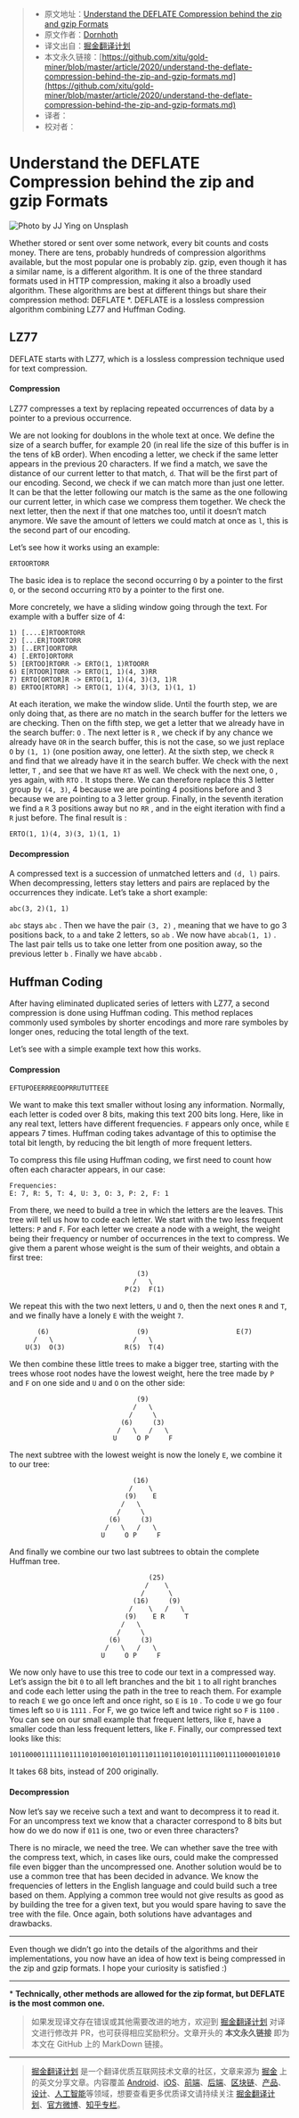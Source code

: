 > * 原文地址：[Understand the DEFLATE Compression behind the zip and gzip Formats](https://codeburst.io/understand-the-deflate-compression-behind-the-zip-and-gzip-formats-47e88b13bf3f)
> * 原文作者：[Dornhoth](https://medium.com/@dornhoth)
> * 译文出自：[掘金翻译计划](https://github.com/xitu/gold-miner)
> * 本文永久链接：[https://github.com/xitu/gold-miner/blob/master/article/2020/understand-the-deflate-compression-behind-the-zip-and-gzip-formats.md](https://github.com/xitu/gold-miner/blob/master/article/2020/understand-the-deflate-compression-behind-the-zip-and-gzip-formats.md)
> * 译者：
> * 校对者：

# Understand the DEFLATE Compression behind the zip and gzip Formats

![Photo by [JJ Ying](https://unsplash.com/@jjying?utm_source=unsplash&utm_medium=referral&utm_content=creditCopyText) on [Unsplash](https://unsplash.com/s/photos/compress?utm_source=unsplash&utm_medium=referral&utm_content=creditCopyText)](https://cdn-images-1.medium.com/max/10944/1*-epDKh4om1nhGYKdJJN_qw.jpeg)

Whether stored or sent over some network, every bit counts and costs money. There are tens, probably hundreds of compression algorithms available, but the most popular one is probably zip. gzip, even though it has a similar name, is a different algorithm. It is one of the three standard formats used in HTTP compression, making it also a broadly used algorithm. These algorithms are best at different things but share their compression method: DEFLATE \*. DEFLATE is a lossless compression algorithm combining LZ77 and Huffman Coding.

## LZ77

DEFLATE starts with LZ77, which is a lossless compression technique used for text compression.

#### Compression

LZ77 compresses a text by replacing repeated occurrences of data by a pointer to a previous occurrence.

We are not looking for doublons in the whole text at once. We define the size of a search buffer, for example 20 (in real life the size of this buffer is in the tens of kB order). When encoding a letter, we check if the same letter appears in the previous 20 characters. If we find a match, we save the distance of our current letter to that match, `d`. That will be the first part of our encoding. Second, we check if we can match more than just one letter. It can be that the letter following our match is the same as the one following our current letter, in which case we compress them together. We check the next letter, then the next if that one matches too, until it doesn’t match anymore. We save the amount of letters we could match at once as `l`, this is the second part of our encoding.

Let’s see how it works using an example:

```
ERTOORTORR
```

The basic idea is to replace the second occurring `O` by a pointer to the first `O`, or the second occurring `RTO` by a pointer to the first one.

More concretely, we have a sliding window going through the text. For example with a buffer size of 4:

```
1) [....E]RTOORTORR
2) [...ER]TOORTORR
3) [..ERT]OORTORR
4) [.ERTO]ORTORR
5) [ERTOO]RTORR -> ERTO(1, 1)RTOORR
6) E[RTOOR]TORR -> ERTO(1, 1)(4, 3)RR
7) ERTO[ORTOR]R -> ERTO(1, 1)(4, 3)(3, 1)R
8) ERTOO[RTORR] -> ERTO(1, 1)(4, 3)(3, 1)(1, 1)
```

At each iteration, we make the window slide. Until the fourth step, we are only doing that, as there are no match in the search buffer for the letters we are checking. Then on the fifth step, we get a letter that we already have in the search buffer: `O` . The next letter is `R` , we check if by any chance we already have `OR` in the search buffer, this is not the case, so we just replace `O` by `(1, 1)` (one position away, one letter). At the sixth step, we check `R` and find that we already have it in the search buffer. We check with the next letter, `T` , and see that we have `RT` as well. We check with the next one, `O` , yes again, with `RTO` . It stops there. We can therefore replace this 3 letter group by `(4, 3)`, 4 because we are pointing 4 positions before and 3 because we are pointing to a 3 letter group. Finally, in the seventh iteration we find a `R` 3 positions away but no `RR` , and in the eight iteration with find a `R` just before. The final result is :

```
ERTO(1, 1)(4, 3)(3, 1)(1, 1)
```

#### Decompression

A compressed text is a succession of unmatched letters and `(d, l)` pairs. When decompressing, letters stay letters and pairs are replaced by the occurrences they indicate. Let’s take a short example:

```
abc(3, 2)(1, 1)
```

`abc` stays `abc` . Then we have the pair `(3, 2)` , meaning that we have to go 3 positions back, to `a` and take 2 letters, so `ab` . We now have `abcab(1, 1)` . The last pair tells us to take one letter from one position away, so the previous letter `b` . Finally we have `abcabb` .

## Huffman Coding

After having eliminated duplicated series of letters with LZ77, a second compression is done using Huffman coding. This method replaces commonly used symboles by shorter encodings and more rare symboles by longer ones, reducing the total length of the text.

Let’s see with a simple example text how this works.

#### Compression

```
EFTUPOEERRREOOPRRUTUTTEEE
```

We want to make this text smaller without losing any information. Normally, each letter is coded over 8 bits, making this text 200 bits long. Here, like in any real text, letters have different frequencies. `F` appears only once, while `E` appears 7 times. Huffman coding takes advantage of this to optimise the total bit length, by reducing the bit length of more frequent letters.

To compress this file using Huffman coding, we first need to count how often each character appears, in our case:

```
Frequencies: 
E: 7, R: 5, T: 4, U: 3, O: 3, P: 2, F: 1
```

From there, we need to build a tree in which the letters are the leaves. This tree will tell us how to code each letter. We start with the two less frequent letters: `P` and `F`. For each letter we create a node with a weight, the weight being their frequency or number of occurrences in the text to compress. We give them a parent whose weight is the sum of their weights, and obtain a first tree:

```
                                (3)
                               /   \
                             P(2)  F(1)
```

We repeat this with the two next letters, `U` and `O`, then the next ones `R` and `T`, and we finally have a lonely `E` with the weight `7`.

```
       (6)                      (9)                      E(7)
      /   \                    /   \
    U(3)  O(3)               R(5)  T(4)
```

We then combine these little trees to make a bigger tree, starting with the trees whose root nodes have the lowest weight, here the tree made by `P` and `F` on one side and `U` and `O` on the other side:

```
                                (9)
                               /   \
                              /     \
                            (6)     (3)
                           /   \   /   \
                          U     O P     F
```

The next subtree with the lowest weight is now the lonely `E`, we combine it to our tree:

```
                               (16)
                              /    \
                             (9)    E
                            /   \
                           /     \
                         (6)     (3)
                        /   \   /   \
                       U     O P     F
```

And finally we combine our two last subtrees to obtain the complete Huffman tree.

```
                                   (25)
                                  /    \
                                 /      \
                               (16)     (9)
                              /    \   /   \
                             (9)    E R     T
                            /   \
                           /     \
                         (6)     (3)
                        /   \   /   \
                       U     O P     F
```

We now only have to use this tree to code our text in a compressed way. Let’s assign the bit `0` to all left branches and the bit `1` to all right branches and code each letter using the path in the tree to reach them. For example to reach `E` we go once left and once right, so `E` is `10` . To code `U` we go four times left so `U` is `1111` . For F, we go twice left and twice right so `F` is `1100` . You can see on our small example that frequent letters, like `E`, have a smaller code than less frequent letters, like `F`. Finally, our compressed text looks like this:

```
10110000111111011110101001010110111011101101010111110011110000101010
```

It takes 68 bits, instead of 200 originally.

#### Decompression

Now let’s say we receive such a text and want to decompress it to read it. For an uncompress text we know that a character correspond to 8 bits but how do we do now if `011` is one, two or even three characters?

There is no miracle, we need the tree. We can whether save the tree with the compress text, which, in cases like ours, could make the compressed file even bigger than the uncompressed one. Another solution would be to use a common tree that has been decided in advance. We know the frequencies of letters in the English language and could build such a tree based on them. Applying a common tree would not give results as good as by building the tree for a given text, but you would spare having to save the tree with the file. Once again, both solutions have advantages and drawbacks.

---

Even though we didn’t go into the details of the algorithms and their implementations, you now have an idea of how text is being compressed in the zip and gzip formats. I hope your curiosity is satisfied :)

---

\* **Technically, other methods are allowed for the zip format, but DEFLATE is the most common one.**

> 如果发现译文存在错误或其他需要改进的地方，欢迎到 [掘金翻译计划](https://github.com/xitu/gold-miner) 对译文进行修改并 PR，也可获得相应奖励积分。文章开头的 **本文永久链接** 即为本文在 GitHub 上的 MarkDown 链接。

---

> [掘金翻译计划](https://github.com/xitu/gold-miner) 是一个翻译优质互联网技术文章的社区，文章来源为 [掘金](https://juejin.im) 上的英文分享文章。内容覆盖 [Android](https://github.com/xitu/gold-miner#android)、[iOS](https://github.com/xitu/gold-miner#ios)、[前端](https://github.com/xitu/gold-miner#前端)、[后端](https://github.com/xitu/gold-miner#后端)、[区块链](https://github.com/xitu/gold-miner#区块链)、[产品](https://github.com/xitu/gold-miner#产品)、[设计](https://github.com/xitu/gold-miner#设计)、[人工智能](https://github.com/xitu/gold-miner#人工智能)等领域，想要查看更多优质译文请持续关注 [掘金翻译计划](https://github.com/xitu/gold-miner)、[官方微博](http://weibo.com/juejinfanyi)、[知乎专栏](https://zhuanlan.zhihu.com/juejinfanyi)。
